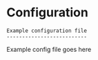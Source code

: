 # Configuration

```{eval-rst}
Example configuration file
--------------------------
```

Example config file goes here